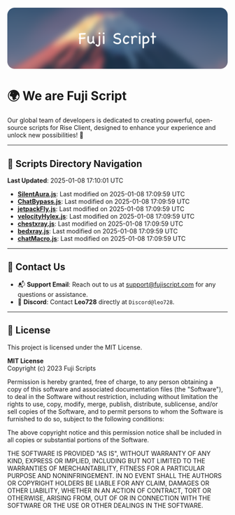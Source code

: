 ![Banner](.github/b.webp)

# 🌍 **We are Fuji Script**

Our global team of developers is dedicated to creating powerful, open-source scripts for Rise Client, designed to enhance your experience and unlock new possibilities! 🌟

---
<!-- SCRIPTS_NAVIGATION_START -->
## 📂 **Scripts Directory Navigation**

**Last Updated**: 2025-01-08 17:10:01 UTC

- **[SilentAura.js](scripts/SilentAura.js)**: Last modified on 2025-01-08 17:09:59 UTC
- **[ChatBypass.js](scripts/ChatBypass.js)**: Last modified on 2025-01-08 17:09:59 UTC
- **[jetpackFly.js](scripts/jetpackFly.js)**: Last modified on 2025-01-08 17:09:59 UTC
- **[velocityHylex.js](scripts/velocityHylex.js)**: Last modified on 2025-01-08 17:09:59 UTC
- **[chestxray.js](scripts/chestxray.js)**: Last modified on 2025-01-08 17:09:59 UTC
- **[bedxray.js](scripts/bedxray.js)**: Last modified on 2025-01-08 17:09:59 UTC
- **[chatMacro.js](scripts/chatMacro.js)**: Last modified on 2025-01-08 17:09:59 UTC

<!-- SCRIPTS_NAVIGATION_END -->

---

## 💬 **Contact Us**  
- 📬 **Support Email**: Reach out to us at [support@fujiscript.com](mailto:support@fujiscript.com) for any questions or assistance.  
- 💬 **Discord**: Contact **Leo728** directly at `Discord@leo728`.

---

## 📜 **License**

This project is licensed under the MIT License.  

**MIT License**  
Copyright (c) 2023 Fuji Scripts  

Permission is hereby granted, free of charge, to any person obtaining a copy of this software and associated documentation files (the "Software"), to deal in the Software without restriction, including without limitation the rights to use, copy, modify, merge, publish, distribute, sublicense, and/or sell copies of the Software, and to permit persons to whom the Software is furnished to do so, subject to the following conditions:  

The above copyright notice and this permission notice shall be included in all copies or substantial portions of the Software.  

THE SOFTWARE IS PROVIDED "AS IS", WITHOUT WARRANTY OF ANY KIND, EXPRESS OR IMPLIED, INCLUDING BUT NOT LIMITED TO THE WARRANTIES OF MERCHANTABILITY, FITNESS FOR A PARTICULAR PURPOSE AND NONINFRINGEMENT. IN NO EVENT SHALL THE AUTHORS OR COPYRIGHT HOLDERS BE LIABLE FOR ANY CLAIM, DAMAGES OR OTHER LIABILITY, WHETHER IN AN ACTION OF CONTRACT, TORT OR OTHERWISE, ARISING FROM, OUT OF OR IN CONNECTION WITH THE SOFTWARE OR THE USE OR OTHER DEALINGS IN THE SOFTWARE.  
